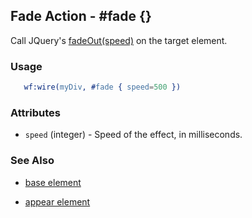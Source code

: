 

## Fade Action - #fade {}

  Call JQuery's [fadeOut(speed)](http://docs.jquery.com/Effects/fadeOut) on the target element.


### Usage

```erlang
   wf:wire(myDiv, #fade { speed=500 })

```

### Attributes

   * `speed` (integer) - Speed of the effect, in milliseconds.

### See Also

 *  [base element](./action_base.md)

 *  [appear element](./appear.html)

 
